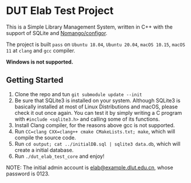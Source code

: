 # DUT Elab Test Project

This is a Simple Library Management System, written in C++ with the support of SQLite and [Nomango/configor](https://github.com/Nomango/configor).

The project is built `pass` on `Ubuntu 18.04`, `Ubuntu 20.04`, `macOS 10.15`, `macOS 11` at `clang` and `gcc` compiler.

**Windows is not supported.**

## Getting Started

1. Clone the repo and tun `git submodule update --init`
2. Be sure that SQLite3 is installed on your system. Although SQLite3 is basically installed at most of Linux Distributions and macOS, please check it out once again. You can test it by simply writing a C program with `#include <sqlite3.h>` and calling some of its functions.
3. Install Clang compiler, for the reasons above gcc is not supported.
4. Run `CC=clang CXX=clang++ cmake CMakeLists.txt; make`, which will compile the source code.
5. Run `cd output; cat ../initialDB.sql | sqlite3 data.db`, which will create a initial database.
6. Run `./dut_elab_test_core` and enjoy!

NOTE: The initial admin account is elab@example.dlut.edu.cn, whose password is 0123.
